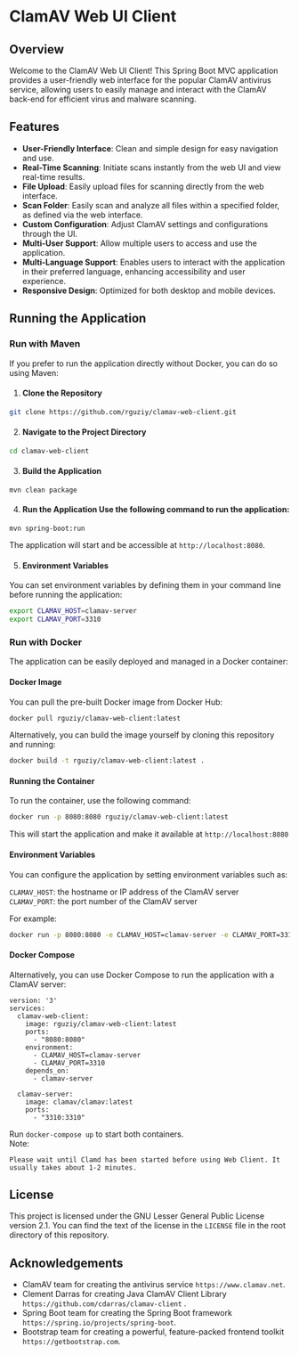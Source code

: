 # ClamAV Web UI Client

## Overview
Welcome to the ClamAV Web UI Client! This Spring Boot MVC application provides a user-friendly web interface for the popular ClamAV antivirus service, allowing users to easily manage and interact with the ClamAV back-end for efficient virus and malware scanning.

## Features
- **User-Friendly Interface**: Clean and simple design for easy navigation and use.
- **Real-Time Scanning**: Initiate scans instantly from the web UI and view real-time results.
- **File Upload**: Easily upload files for scanning directly from the web interface.
- **Scan Folder**: Easily scan and analyze all files within a specified folder, as defined via the web interface.
- **Custom Configuration**: Adjust ClamAV settings and configurations through the UI.
- **Multi-User Support**: Allow multiple users to access and use the application.
- **Multi-Language Support**: Enables users to interact with the application in their preferred language, enhancing accessibility and user experience.
- **Responsive Design**: Optimized for both desktop and mobile devices.

## Running the Application

### Run with Maven
If you prefer to run the application directly without Docker, you can do so using Maven:

1. #### Clone the Repository
```bash
git clone https://github.com/rguziy/clamav-web-client.git
```

2. #### Navigate to the Project Directory
```bash
cd clamav-web-client
```

3. ####  Build the Application
```maven
mvn clean package
```

4. #### Run the Application Use the following command to run the application:
```maven
mvn spring-boot:run
```
The application will start and be accessible at ``` http://localhost:8080 ```.

5. #### Environment Variables 
You can set environment variables by defining them in your command line before running the application:
```bash
export CLAMAV_HOST=clamav-server
export CLAMAV_PORT=3310
```

### Run with Docker
The application can be easily deployed and managed in a Docker container:

#### Docker Image
You can pull the pre-built Docker image from Docker Hub:
```bash
docker pull rguziy/clamav-web-client:latest
```
Alternatively, you can build the image yourself by cloning this repository and running:
```bash
docker build -t rguziy/clamav-web-client:latest .
```

#### Running the Container
To run the container, use the following command:
```bash
docker run -p 8080:8080 rguziy/clamav-web-client:latest
```
This will start the application and make it available at ``` http://localhost:8080 ```

#### Environment Variables
You can configure the application by setting environment variables such as:

``` CLAMAV_HOST ```: the hostname or IP address of the ClamAV server  
``` CLAMAV_PORT ```: the port number of the ClamAV server

For example:
```bash
docker run -p 8080:8080 -e CLAMAV_HOST=clamav-server -e CLAMAV_PORT=3310 rguziy/clamav-web-client:latest
```

#### Docker Compose
Alternatively, you can use Docker Compose to run the application with a ClamAV server:
```docker
version: '3'
services:
  clamav-web-client:
    image: rguziy/clamav-web-client:latest
    ports:
      - "8080:8080"
    environment:
      - CLAMAV_HOST=clamav-server
      - CLAMAV_PORT=3310
    depends_on:
      - clamav-server

  clamav-server:
    image: clamav/clamav:latest
    ports:
      - "3310:3310"
```
Run ``` docker-compose up ``` to start both containers.  
Note: 
```
Please wait until Clamd has been started before using Web Client. It usually takes about 1-2 minutes.
```

## License
This project is licensed under the GNU Lesser General Public License version 2.1.
You can find the text of the license in the `LICENSE` file in the root directory of this repository.

## Acknowledgements
- ClamAV team for creating the antivirus service ``` https://www.clamav.net ```.
- Clement Darras for creating Java ClamAV Client Library ``` https://github.com/cdarras/clamav-client ``` .
- Spring Boot team for creating the Spring Boot framework ``` https://spring.io/projects/spring-boot ```.
- Bootstrap team for creating a powerful, feature-packed frontend toolkit ``` https://getbootstrap.com ```.
